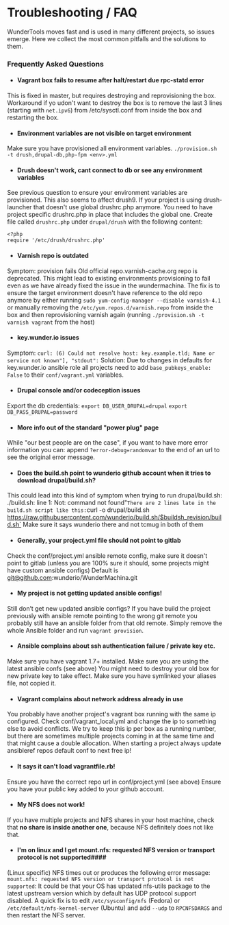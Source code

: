 # Troubleshooting / FAQ

WunderTools moves fast and is used in many different projects, so issues emerge. Here we collect the most common pitfalls and the solutions to them.

### Frequently Asked Questions ###

* #### Vagrant box fails to resume after halt/restart due rpc-statd error ####
This is fixed in master, but requires destroying and reprovisioning the box.
Workaround if yo udon't want to destroy the box is to remove the last 3 lines (starting with `net.ipv6`) from /etc/sysctl.conf from inside the box and restarting the box.

* #### Environment variables are not visible on target environment ####
Make sure you have provisioned all environment variables.
`./provision.sh -t drush,drupal-db,php-fpm <env>.yml`

* #### Drush doesn't work, cant connect to db or see any environment variables ####
See previous question to ensure your environment variables are provisioned. This also seems to affect drush9.
If your project is using drush-launcher that doesn't use global drushrc.php anymore. You need to have project specific drushrc.php in place that includes the global one.
Create file called `drushrc.php` under `drupal/drush` with the following content:
```
<?php
require '/etc/drush/drushrc.php'
```

* #### Varnish repo is outdated ####
Symptom: provision fails
Old official repo.varnish-cache.org repo is deprecated. This might lead to existing environments provisioning to fail even as we have already fixed the issue in the wundermachina. The fix is to ensure the target environment doesn't have reference to the old repo anymore by either running `sudo yum-config-manager --disable varnish-4.1` or manually removing the `/etc/yum.repos.d/varnish.repo` from inside the box and then reprovisioning varnish again (running `./provision.sh -t varnish vagrant` from the host)


* #### key.wunder.io issues ####
Symptom: `curl: (6) Could not resolve host: key.example.tld; Name or service not known"], "stdout":`
Solution: Due to changes in defaults for key.wunder.io ansible role all projects need to add `base_pubkeys_enable: False` to their `conf/vagrant.yml` variables.

* #### Drupal console and/or codeception issues ####
Export the db credentials:
`export DB_USER_DRUPAL=drupal`
`export DB_PASS_DRUPAL=password`

* #### More info out of the standard "power plug" page ####
While "our best people are on the case", if you want to have more error information you can:  append `?error-debug=randomvar` to the end of an url to see the original error message.

* #### Does the build.sh point to wunderio github account when it tries to download drupal/build.sh? ####
This could lead into this kind of symptom when trying to run drupal/build.sh: ./build.sh: line 1: Not: command not found"`
There are 2 lines late in the build.sh script like this:
`curl -o drupal/build.sh https://raw.githubusercontent.com/wunderio/build.sh/$buildsh_revision/build.sh`
Make sure it says wunderio there and not tcmug in both of them

* #### Generally, your project.yml file should not point to gitlab ####
Check the conf/project.yml ansible remote config, make sure it doesn't point to gitlab (unless you are 100% sure it should, some projects might have custom ansible configs) Default is git@github.com:wunderio/WunderMachina.git

* #### My project is not getting updated ansible configs! ####
Still don’t get new updated ansible configs? If you have build the project previously with ansible remote pointing to the wrong git remote you probably still have an ansible folder from that old remote. Simply remove the whole Ansible folder and run `vagrant provision`.

* #### Ansible complains about ssh authentication failure / private key etc. ####
Make sure you have vagrant 1.7+ installed.
Make sure you are using the latest ansible confs (see above)
You might need to destroy your old box for new private key to take effect.
Make sure you have symlinked your aliases file, not copied it.

* #### Vagrant complains about network address already in use ####
You probably have another project's vagrant box running with the same ip configured. Check conf/vagrant_local.yml and change the ip to something else to avoid conflicts.
We try to keep this ip per box as a running number, but there are sometimes multiple projects coming in at the same time and that might cause a double allocation.
When starting a project always update ansibleref repos default conf to next free ip!

* #### It says it can't load vagrantfile.rb! ####
Ensure you have the correct repo url in conf/project.yml (see above)
Ensure you have your public key added to your github account.

* #### My NFS does not work! ####
If you have multiple projects and NFS shares in your host machine, check that **no share is inside another one**, because NFS definitely does not like that.

* #### I'm on linux and I get mount.nfs: requested NFS version or transport protocol is not supported####
(Linux specific) NFS times out or produces the following error message: `mount.nfs: requested NFS version or transport protocol is not supported`:
It could be that your OS has updated nfs-utils package to the latest upstream version which by default has UDP protocol support disabled. A quick fix is to edit `/etc/sysconfig/nfs` (Fedora) or `/etc/default/nfs-kernel-server` (Ubuntu) and add `--udp` to `RPCNFSDARGS` and then restart the NFS server.
